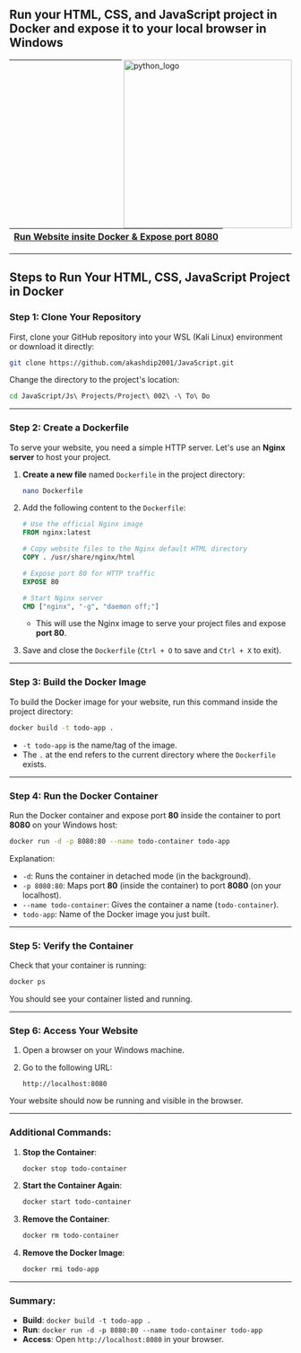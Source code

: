 ## Run your HTML, CSS, and JavaScript project in **Docker** and expose it to your local browser in Windows
<img align="right" alt="python_logo" width="300" src="https://github.com/user-attachments/assets/72c70664-38a7-4d80-8fc2-b4b40c2ead26"> 

---

| [Run Website insite Docker & Expose port 8080](./02%20Host%20HTML%20website.md) |
| --- |

---

## **Steps to Run Your HTML, CSS, JavaScript Project in Docker**

### **Step 1: Clone Your Repository**
First, clone your GitHub repository into your WSL (Kali Linux) environment or download it directly:

```bash
git clone https://github.com/akashdip2001/JavaScript.git
```

Change the directory to the project's location:
```bash
cd JavaScript/Js\ Projects/Project\ 002\ -\ To\ Do
```

---

### **Step 2: Create a Dockerfile**
To serve your website, you need a simple HTTP server. Let's use an **Nginx server** to host your project.

1. **Create a new file** named `Dockerfile` in the project directory:
   ```bash
   nano Dockerfile
   ```

2. Add the following content to the `Dockerfile`:
   ```Dockerfile
   # Use the official Nginx image
   FROM nginx:latest

   # Copy website files to the Nginx default HTML directory
   COPY . /usr/share/nginx/html

   # Expose port 80 for HTTP traffic
   EXPOSE 80

   # Start Nginx server
   CMD ["nginx", "-g", "daemon off;"]
   ```

   - This will use the Nginx image to serve your project files and expose **port 80**.

3. Save and close the `Dockerfile` (`Ctrl + O` to save and `Ctrl + X` to exit).

---

### **Step 3: Build the Docker Image**
To build the Docker image for your website, run this command inside the project directory:

```bash
docker build -t todo-app .
```

- `-t todo-app` is the name/tag of the image.
- The `.` at the end refers to the current directory where the `Dockerfile` exists.

---

### **Step 4: Run the Docker Container**
Run the Docker container and expose port **80** inside the container to port **8080** on your Windows host:

```bash
docker run -d -p 8080:80 --name todo-container todo-app
```

Explanation:
- `-d`: Runs the container in detached mode (in the background).
- `-p 8080:80`: Maps port **80** (inside the container) to port **8080** (on your localhost).
- `--name todo-container`: Gives the container a name (`todo-container`).
- `todo-app`: Name of the Docker image you just built.

---

### **Step 5: Verify the Container**
Check that your container is running:

```bash
docker ps
```

You should see your container listed and running.

---

### **Step 6: Access Your Website**
1. Open a browser on your Windows machine.
2. Go to the following URL:

   ```
   http://localhost:8080
   ```

Your website should now be running and visible in the browser.

---

### **Additional Commands**:

1. **Stop the Container**:
   ```bash
   docker stop todo-container
   ```

2. **Start the Container Again**:
   ```bash
   docker start todo-container
   ```

3. **Remove the Container**:
   ```bash
   docker rm todo-container
   ```

4. **Remove the Docker Image**:
   ```bash
   docker rmi todo-app
   ```

---

### **Summary**:
- **Build**: `docker build -t todo-app .`
- **Run**: `docker run -d -p 8080:80 --name todo-container todo-app`
- **Access**: Open `http://localhost:8080` in your browser.
